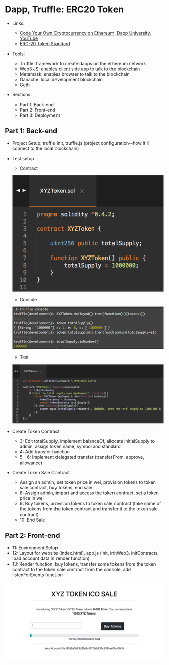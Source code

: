 # Dapp, Truffle: ERC20 Token

- Links:
	- [Code Your Own Cryptocurrency on Ethereum, Dapp University, YouTube](https://www.youtube.com/watch?v=W0Lomo8CdTM&list=PLS5SEs8ZftgWFuKg2wbm_0GLV0Tiy1R-n)
	- [ERC-20 Token Standard](https://github.com/ethereum/EIPs/blob/master/EIPS/eip-20.md)

- Tools:
	- Truffle: framework to create dapps on the ethereum network
	- Web3 JS: enables client side app to talk to the blockchain 
	- Metamask: enables browser to talk to the blockchain 
	- Ganache: local development blockchain 
	- Geth

- Sections:
	- Part 1: Back-end
	- Part 2: Front-end
	- Part 3: Deployment 

## Part 1: Back-end
- Project Setup: truffle init, truffle.js (project configuration--how it'll connect to the local blockchain)
- Test setup
	- Contract

	![](images/1-bkend/tokencontract-test.png)
	- Console

	![](images/1-bkend/truffleconsole-test.png)
	- Test
	
	![](images/1-bkend/test-test.png)
- Create Token Contract
	- 3: Edit totalSupply, implement balanceOf, allocate initialSupply to admin, assign token name, symbol and standard
	- 4: Add transfer function
	- 5 - 6: Implement delegated transfer (transferFrom, approve, allowance)
- Create Token Sale Contract
	- Assign an admin, set token price in wei, provision tokens to token sale contract, buy tokens, end sale
	- 8: Assign admin, import and access the token contract, set a token price in wei
	- 9: Buy tokens, provision tokens to token sale contract (take some of the tokens from the token contract and transfer it to the token sale contract) 
	- 10: End Sale

## Part 2: Front-end
- 11: Environment Setup
- 12: Layout for website (index.html), app.js (init, initWeb3, initContracts, load account data in render function)
- 13: Render function, buyTokens, transfer some tokens from the token contract to the token sale contract from the console, add listenForEvents function

![](images/2-frontend/layout.png)
